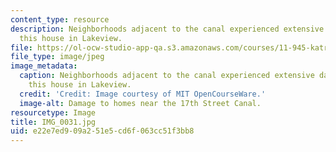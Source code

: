 ```yaml
---
content_type: resource
description: Neighborhoods adjacent to the canal experienced extensive damage, like
  this house in Lakeview.
file: https://ol-ocw-studio-app-qa.s3.amazonaws.com/courses/11-945-katrina-practicum-spring-2006/e22e7ed909a251e5cd6f063cc51f3bb8_IMG_0031.jpg
file_type: image/jpeg
image_metadata:
  caption: Neighborhoods adjacent to the canal experienced extensive damage, like
    this house in Lakeview.
  credit: 'Credit: Image courtesy of MIT OpenCourseWare.'
  image-alt: Damage to homes near the 17th Street Canal.
resourcetype: Image
title: IMG_0031.jpg
uid: e22e7ed9-09a2-51e5-cd6f-063cc51f3bb8
---
```

